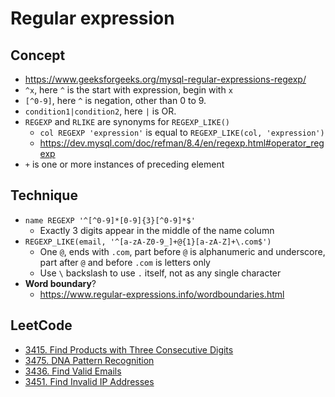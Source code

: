 # Regular expression

## Concept

- https://www.geeksforgeeks.org/mysql-regular-expressions-regexp/
- `^x`, here `^` is the start with expression, begin with `x`
- `[^0-9]`, here `^` is negation, other than 0 to 9.
- `condition1|condition2`, here `|` is OR.
- `REGEXP` and `RLIKE` are synonyms for `REGEXP_LIKE()`
  - `col REGEXP 'expression'` is equal to `REGEXP_LIKE(col, 'expression')` 
  - https://dev.mysql.com/doc/refman/8.4/en/regexp.html#operator_regexp
- `+` is one or more instances of preceding element

## Technique

- `name REGEXP '^[^0-9]*[0-9]{3}[^0-9]*$'`
  - Exactly 3 digits appear in the middle of the name column
- `REGEXP_LIKE(email, '^[a-zA-Z0-9_]+@{1}[a-zA-Z]+\.com$')`
  - One `@`, ends with `.com`, part before `@` is alphanumeric and underscore, part after `@` and before `.com` is letters only
  - Use `\` backslash to use `.` itself, not as any single character
- **Word boundary**?
  - https://www.regular-expressions.info/wordboundaries.html

## LeetCode

- [3415. Find Products with Three Consecutive Digits](https://leetcode.com/problems/find-products-with-three-consecutive-digits/description/)
- [3475. DNA Pattern Recognition](https://leetcode.com/problems/dna-pattern-recognition/description/)
- [3436. Find Valid Emails](https://leetcode.com/problems/find-valid-emails/description/)
- [3451. Find Invalid IP Addresses](https://leetcode.com/problems/find-invalid-ip-addresses/)